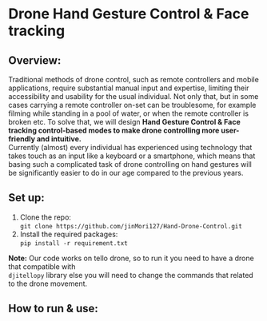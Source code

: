 # Drone Hand Gesture Control &amp; Face tracking

## Overview:
Traditional methods of drone control, such as remote controllers and mobile
applications, require substantial manual input and expertise, limiting their
accessibility and usability for the usual individual. Not only that, but in some cases
carrying a remote controller on-set can be troublesome, for example filming while
standing in a pool of water, or when the remote controller is broken etc.
To solve that, we will design **Hand Gesture Control &amp; Face tracking control-based
modes to make drone controlling more user-friendly and intuitive.**   
Currently (almost) every individual has experienced using technology that takes touch as an input like a
keyboard or a smartphone, which means that basing such a complicated task of
drone controlling on hand gestures will be significantly easier to do in our age
compared to the previous years.

## Set up:
1. Clone the repo:  
    `git clone https://github.com/jinMori127/Hand-Drone-Control.git`
2. Install the required packages:  
   `pip install -r requirement.txt`  

**Note:** Our code works on tello drone, so to run it you need to have a drone that compatible with  
`djitellopy` library else you will need to change the commands that related to the drone movement.

## How to run & use: